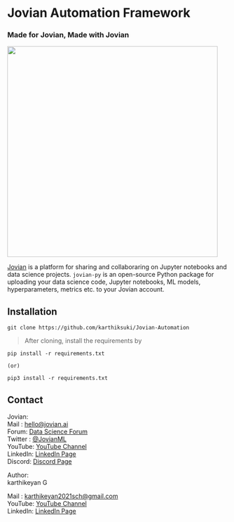 # Jovian Automation Framework 

### Made for Jovian, Made with Jovian

<img src="https://github.com/JovianML/jovian-py/blob/master/docs/jovian_horizontal_logo.svg" width="480">

[Jovian](https://www.jovian.ai?utm_source) is a platform for sharing and collaboraring on Jupyter notebooks and data science projects. `jovian-py` is an open-source Python package for uploading your data science code, Jupyter notebooks, ML models, hyperparameters, metrics etc. to your Jovian account.

## Installation

```
git clone https://github.com/karthiksuki/Jovian-Automation
```
> After cloning, install the requirements by

```
pip install -r requirements.txt

(or)

pip3 install -r requirements.txt
```

## Contact

Jovian:
<br/>
Mail : hello@jovian.ai
<br/>
Forum: [Data Science Forum](https://jovian.ai/forum/)
<br/>
Twitter : [@JovianML](https://twitter.com/JovianML)
<br/>
YouTube: [YouTube Channel](https://www.youtube.com/jovianml)
<br/>
LinkedIn: [LinkedIn Page](https://www.linkedin.com/company/jovianml/)
<br/>
Discord: [Discord Page](https://discord.com/invite/wEfFRDMc34)

Author: <br/>
karthikeyan G

Mail : karthikeyan2021sch@gmail.com
<br/>
YouTube: [YouTube Channel](https://www.youtube.com/channel/UCYD196-LSX3aOajrgxj4Vow)
<br/>
LinkedIn: [LinkedIn Page](https://www.linkedin.com/in/karthikeyan-g-86889720b/)



